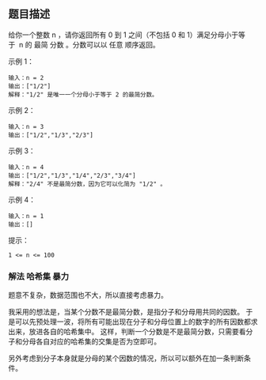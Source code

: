## 题目描述
给你一个整数 n ，请你返回所有 0 到 1 之间（不包括 0 和 1）满足分母小于等于  n 的 最简 分数 。分数可以以 任意 顺序返回。

示例 1：
```
输入：n = 2
输出：["1/2"]
解释："1/2" 是唯一一个分母小于等于 2 的最简分数。
```
示例 2：
```
输入：n = 3
输出：["1/2","1/3","2/3"]
```
示例 3：
```
输入：n = 4
输出：["1/2","1/3","1/4","2/3","3/4"]
解释："2/4" 不是最简分数，因为它可以化简为 "1/2" 。
```
示例 4：
```
输入：n = 1
输出：[]
```

提示：
```
1 <= n <= 100
```

### 解法 哈希集 暴力
题意不复杂，数据范围也不大，所以直接考虑暴力。

我采用的想法是，当某个分数不是最简分数，是指分子和分母用共同的因数。
于是可以先预处理一波，将所有可能出现在分子和分母位置上的数字的所有因数都求出来，放进各自的哈希集中。
这样，判断一个分数是不是最简分数，只需要看分子和分母各自对应的哈希集的交集是否为空即可。

另外考虑到分子本身就是分母的某个因数的情况，所以可以额外在加一条判断条件。